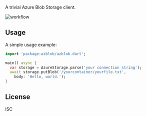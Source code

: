A trivial Azure Blob Storage client.

![workflow](https://github.com/kkazuo/dart-azblob/actions/workflows/dart.yml/badge.svg)

## Usage

A simple usage example:

```dart
import 'package:azblob/azblob.dart';

main() async {
  var storage = AzureStorage.parse('your connection string');
  await storage.putBlob('/yourcontainer/yourfile.txt',
    body: 'Hello, world.');
}
```

## License

ISC
